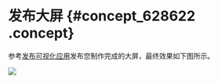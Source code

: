 # 发布大屏 {#concept_628622 .concept}

参考[发布可视化应用](../../../../cn.zh-CN/用户指南/管理可视化应用/发布可视化应用.md#)发布您制作完成的大屏，最终效果如下图所示。

![](images/9294_zh-CN.gif)

